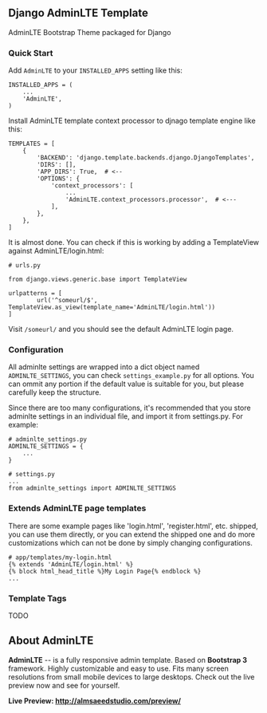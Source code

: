 ## Django AdminLTE Template

AdminLTE Bootstrap Theme packaged for Django

### Quick Start

Add ``AdminLTE`` to your ``INSTALLED_APPS`` setting like this:

```
INSTALLED_APPS = (
    ...
    'AdminLTE',
)
```

Install AdminLTE template context processor to djnago template engine like this:

```
TEMPLATES = [
    {
        'BACKEND': 'django.template.backends.django.DjangoTemplates',
        'DIRS': [],
        'APP_DIRS': True,  # <--
        'OPTIONS': {
            'context_processors': [
                ...
                'AdminLTE.context_processors.processor',  # <---
            ],
        },
    },
]
```

It is almost done. You can check if this is working by adding a TemplateView against AdminLTE/login.html:

```
# urls.py

from django.views.generic.base import TemplateView

urlpatterns = [
        url('^someurl/$', TemplateView.as_view(template_name='AdminLTE/login.html'))
]
```

Visit ``/someurl/`` and you should see the default AdminLTE login page.

### Configuration

All adminlte settings are wrapped into a dict object named ``ADMINLTE_SETTINGS``,
you can check ``settings_example.py`` for all options.
You can ommit any portion if the default value is suitable for you,
but please carefully keep the structure.

Since there are too many configurations,
it's recommended that you store adminlte settings in an individual file, and import it from settings.py.
For example:

```
# adminlte_settings.py
ADMINLTE_SETTINGS = {
    ...
}

# settings.py
...
from adminlte_settings import ADMINLTE_SETTINGS
```

### Extends AdminLTE page templates

There are some example pages like 'login.html', 'register.html', etc. shipped,
you can use them directly, or you can extend the shipped one and do more customizations
which can not be done by simply changing configurations.

```
# app/templates/my-login.html
{% extends 'AdminLTE/login.html' %}
{% block html_head_title %}My Login Page{% endblock %}
...
```

### Template Tags

TODO

## About AdminLTE

**AdminLTE** -- is a fully responsive admin template. Based on **Bootstrap 3** framework. Highly customizable and easy to use. Fits many screen resolutions from small mobile devices to large desktops. Check out the live preview now and see for yourself.

**Live Preview: http://almsaeedstudio.com/preview/**
